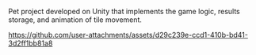 Pet project developed on Unity that implements the game logic, results storage, and animation of tile movement.

https://github.com/user-attachments/assets/d29c239e-ccd1-410b-bd41-3d2ff1bb81a8

